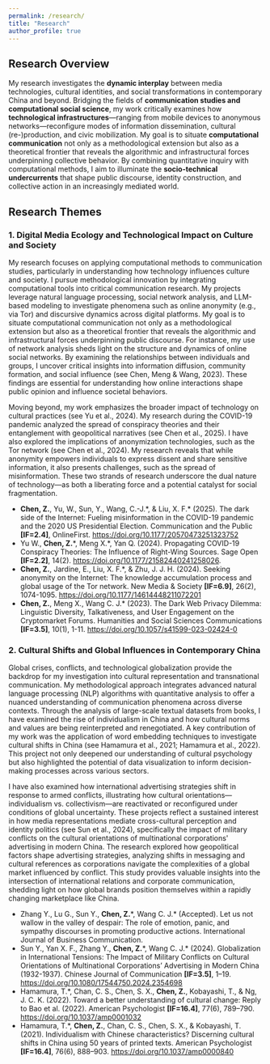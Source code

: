 ```yaml
---
permalink: /research/
title: "Research"
author_profile: true
---
```


## Research Overview
My research investigates the **dynamic interplay** between media technologies, cultural identities, and social transformations in contemporary China and beyond. Bridging the fields of **communication studies and computational social science**, my work critically examines how **technological infrastructures**—ranging from mobile devices to anonymous networks—reconfigure modes of information dissemination, cultural (re-)production, and civic mobilization. My goal is to situate **computational communication** not only as a methodological extension but also as a theoretical frontier that reveals the algorithmic and infrastructural forces underpinning collective behavior. By combining quantitative inquiry with computational methods, I aim to illuminate the **socio-technical undercurrents** that shape public discourse, identity construction, and collective action in an increasingly mediated world.

## Research Themes
### 1. Digital Media Ecology and Technological Impact on Culture and Society
My research focuses on applying computational methods to communication studies, particularly in understanding how technology influences culture and society. I pursue methodological innovation by integrating computational tools into critical communication research. My projects leverage natural language processing, social network analysis, and LLM-based modeling to investigate phenomena such as online anonymity (e.g., via Tor) and discursive dynamics across digital platforms. My goal is to situate computational communication not only as a methodological extension but also as a theoretical frontier that reveals the algorithmic and infrastructural forces underpinning public discourse. For instance, my use of network analysis sheds light on the structure and dynamics of online social networks. By examining the relationships between individuals and groups, I uncover critical insights into information diffusion, community formation, and social influence (see Chen, Meng & Wang, 2023). These findings are essential for understanding how online interactions shape public opinion and influence societal behaviors. 

Moving beyond, my work emphasizes the broader impact of technology on cultural practices (see Yu et al., 2024). My research during the COVID-19 pandemic analyzed the spread of conspiracy theories and their entanglement with geopolitical narratives (see Chen et al., 2025). I have also explored the implications of anonymization technologies, such as the Tor network (see Chen et al., 2024). My research reveals that while anonymity empowers individuals to express dissent and share sensitive information, it also presents challenges, such as the spread of misinformation. These two strands of research underscore the dual nature of technology—as both a liberating force and a potential catalyst for social fragmentation. 

- **Chen, Z.**, Yu, W., Sun, Y., Wang, C.-J.\*, & Liu, X. F.\* (2025). The dark side of the Internet: Fueling misinformation in the COVID-19 pandemic and the 2020 US Presidential Election. Communication and the Public **[IF=2.4]**, OnlineFirst. https://doi.org/10.1177/20570473251323752
- Yu W., **Chen, Z.**\*, Meng X.\*, Yan Q. (2024). Propagating COVID-19 Conspiracy Theories: The Influence of Right-Wing Sources. Sage Open **[IF=2.2]**, 14(2). https://doi.org/10.1177/21582440241258026. 
- **Chen, Z.**, Jardine, E., Liu, X. F.\*, & Zhu, J. J. H. (2024). Seeking anonymity on the Internet: The knowledge accumulation process and global usage of the Tor network. New Media & Society **[IF=6.9]**, 26(2), 1074-1095. https://doi.org/10.1177/14614448211072201
- **Chen, Z.**, Meng X., Wang C. J.\* (2023). The Dark Web Privacy Dilemma: Linguistic Diversity, Talkativeness, and User Engagement on the Cryptomarket Forums. Humanities and Social Sciences Communications **[IF=3.5]**, 10(1), 1-11. https://doi.org/10.1057/s41599-023-02424-0

### 2. Cultural Shifts and Global Influences in Contemporary China

Global crises, conflicts, and technological globalization provide the backdrop for my investigation into cultural representation and transnational communication. My methodological approach integrates advanced natural language processing (NLP) algorithms with quantitative analysis to offer a nuanced understanding of communication phenomena across diverse contexts. Through the analysis of large-scale textual datasets from books, I have examined the rise of individualism in China and how cultural norms and values are being reinterpreted and renegotiated. A key contribution of my work was the application of word embedding techniques to investigate cultural shifts in China (see Hamamura et al., 2021; Hamamura et al., 2022). This project not only deepened our understanding of cultural psychology but also highlighted the potential of data visualization to inform decision-making processes across various sectors.

I have also examined how international advertising strategies shift in response to armed conflicts, illustrating how cultural orientations—individualism vs. collectivism—are reactivated or reconfigured under conditions of global uncertainty. These projects reflect a sustained interest in how media representations mediate cross-cultural perception and identity politics (see Sun et al., 2024), specifically the impact of military conflicts on the cultural orientations of multinational corporations' advertising in modern China. The research explored how geopolitical factors shape advertising strategies, analyzing shifts in messaging and cultural references as corporations navigate the complexities of a global market influenced by conflict. This study provides valuable insights into the intersection of international relations and corporate communication, shedding light on how global brands position themselves within a rapidly changing marketplace like China.

- Zhang Y., Lu G., Sun Y., **Chen, Z.**\*, Wang C. J.\* (Accepted). Let us not wallow in the valley of despair: The role of emotion, panic, and sympathy discourses in promoting productive actions. International Journal of Business Communication. 
- Sun Y., Yan X. F., Zhang Y., **Chen, Z.**\*, Wang C. J.\* (2024). Globalization in International Tensions: The Impact of Military Conflicts on Cultural Orientations of Multinational Corporations’ Advertising in Modern China (1932-1937). Chinese Journal of Communication **[IF=3.5]**, 1–19. https://doi.org/10.1080/17544750.2024.2354698 
- Hamamura, T.\*, Chan, C. S., Chen, S. X., **Chen, Z.**, Kobayashi, T., & Ng, J. C. K. (2022). Toward a better understanding of cultural change: Reply to Bao et al. (2022). American Psychologist **[IF=16.4]**, 77(6), 789–790. https://doi.org/10.1037/amp0001032
- Hamamura, T.\*, **Chen, Z.**, Chan, C. S., Chen, S. X., & Kobayashi, T. (2021). Individualism with Chinese characteristics? Discerning cultural shifts in China using 50 years of printed texts. American Psychologist **[IF=16.4]**, 76(6), 888–903. https://doi.org/10.1037/amp0000840


